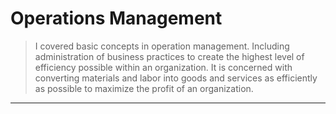 # Operations Management

> I covered basic concepts in operation management. Including administration of business practices to create the highest level of efficiency possible within an organization. It is concerned with converting materials and labor into goods and services as efficiently as possible to maximize the profit of an organization.

---
